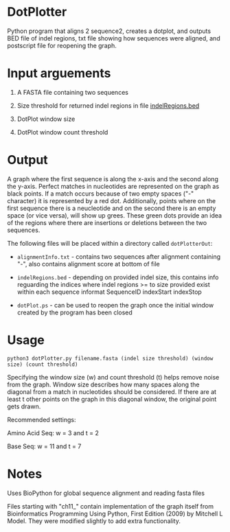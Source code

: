 # DotPlotter
Python program that aligns 2 sequence2, creates a dotplot, and outputs BED file of indel regions, txt file showing how sequences were aligned, and postscript file for reopening the graph.

# Input arguements
1) A FASTA file containing two sequences

2) Size threshold for returned indel regions in file [indelRegions.bed](indelRegions.bed)

3) DotPlot window size

4) DotPlot window count threshold

# Output
A graph where the first sequence is along the x-axis and the second along the y-axis. Perfect matches in nucleotides are represented
on the graph as black points. If a match occurs because of two empty spaces ("-" character) it is represented by a red dot. Additionally, points where on the first sequence there is a neucleotide and on the second there is an empty space (or vice versa), will show up grees. These green dots provide an idea of the regions where there are insertions or deletions between the two sequences. 

The following files will be placed within a directory called ``dotPlotterOut``:

* ``alignmentInfo.txt`` - contains two sequences after alignment containing "-", also contains alignment score at bottom of file

* ``indelRegions.bed``  - depending on provided indel size, this contains info reguarding the indices where indel regions >= to
size provided exist within each sequence informat SequenceID indexStart indexStop

* ``dotPlot.ps`` - can be used to reopen the graph once the initial window created by the program has been closed

# Usage
```
python3 dotPlotter.py filename.fasta (indel size threshold) (window size) (count threshold)
```

Specifying the window size (w) and count threshold (t) helps remove
noise from the graph. Window size describes how many spaces along the
diagonal from a match in nucleotides should be considered. If there are
at least t other points on the graph in this diagonal window,
the original point gets drawn.

Recommended settings:

Amino Acid Seq: w = 3 and t = 2

Base Seq:  w = 11 and t = 7

# Notes
Uses BioPython for global sequence alignment and reading fasta files

Files starting with "ch11_" contain implementation of the graph itself from Bioinformatics Programming Using Python, First Edition (2009)
by Mitchell L Model. They were modified slightly to add extra functionality. 
